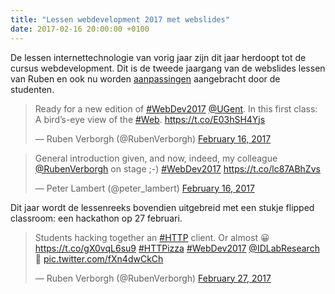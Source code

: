 ```yaml
---
title: "Lessen webdevelopment 2017 met webslides"
date: 2017-02-16 20:00:00 +0100
---
```

De lessen internettechnologie van vorig jaar zijn dit jaar herdoopt tot de cursus webdevelopment. Dit is de tweede jaargang van de webslides lessen van Ruben en ook nu worden [aanpassingen](https://github.com/RubenVerborgh/WebFundamentals/commits/master) aangebracht door de studenten.

<blockquote class="twitter-tweet" data-lang="en"><p lang="en" dir="ltr">Ready for a new edition of <a href="https://twitter.com/hashtag/WebDev2017?src=hash">#WebDev2017</a> <a href="https://twitter.com/ugent">@UGent</a>. In this first class: A bird’s-eye view of the <a href="https://twitter.com/hashtag/Web?src=hash">#Web</a>. <a href="https://t.co/E03hSH4Yjs">https://t.co/E03hSH4Yjs</a></p>&mdash; Ruben Verborgh (@RubenVerborgh) <a href="https://twitter.com/RubenVerborgh/status/832152748095332353">February 16, 2017</a></blockquote>
<script async src="//platform.twitter.com/widgets.js" charset="utf-8"></script>

<blockquote class="twitter-tweet" data-lang="en"><p lang="en" dir="ltr">General introduction given, and now, indeed, my colleague <a href="https://twitter.com/RubenVerborgh">@RubenVerborgh</a> on stage ;-) <a href="https://twitter.com/hashtag/WebDev2017?src=hash">#WebDev2017</a> <a href="https://t.co/lc87ABhZvs">https://t.co/lc87ABhZvs</a></p>&mdash; Peter Lambert (@peter_lambert) <a href="https://twitter.com/peter_lambert/status/832160413814976512">February 16, 2017</a></blockquote>
<script async src="//platform.twitter.com/widgets.js" charset="utf-8"></script>

Dit jaar wordt de lessenreeks bovendien uitgebreid met een stukje flipped classroom: een hackathon op 27 februari.

<blockquote class="twitter-tweet" data-lang="en"><p lang="en" dir="ltr">Students hacking together an <a href="https://twitter.com/hashtag/HTTP?src=hash">#HTTP</a> client. Or almost 😀 <a href="https://t.co/gX0vqL6su9">https://t.co/gX0vqL6su9</a> <a href="https://twitter.com/hashtag/HTTPizza?src=hash">#HTTPizza</a> <a href="https://twitter.com/hashtag/WebDev2017?src=hash">#WebDev2017</a> <a href="https://twitter.com/IDLabResearch">@IDLabResearch</a> 🍕 <a href="https://t.co/fXn4dwCkCh">pic.twitter.com/fXn4dwCkCh</a></p>&mdash; Ruben Verborgh (@RubenVerborgh) <a href="https://twitter.com/RubenVerborgh/status/836281013244424194">February 27, 2017</a></blockquote>
<script async src="//platform.twitter.com/widgets.js" charset="utf-8"></script>